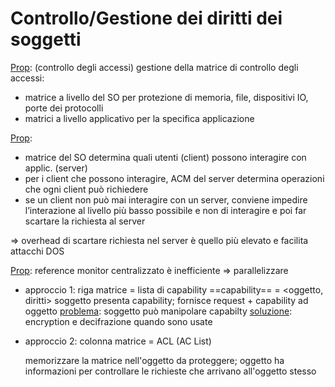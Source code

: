 # Controllo/Gestione dei diritti dei soggetti
<u>Prop</u>: (controllo degli accessi)
gestione della matrice di controllo degli accessi:
- matrice a livello del SO per protezione di memoria, file, dispositivi IO, porte dei protocolli
- matrici a livello applicativo per la specifica applicazione

<u>Prop</u>: 
- matrice del SO determina quali utenti (client) possono interagire con applic. (server)
- per i client che possono interagire, ACM del server determina operazioni che ogni client può richiedere
- se un client non può mai interagire con un server, conviene impedire l’interazione al livello più basso possibile e non di interagire e poi far scartare la richiesta al server

=> overhead di scartare richiesta nel server è quello più elevato e facilita attacchi DOS


<u>Prop</u>: reference monitor centralizzato è inefficiente => parallelizzare

- approccio 1:
	riga matrice = lista di capability
	==capability== = <oggetto, diritti>
	soggetto presenta capability; fornisce request + capability ad oggetto
	<u>problema</u>: soggetto può manipolare capabilty
	<u>soluzione</u>: encryption e decifrazione quando sono usate

- approccio 2:
	colonna matrice = ACL (AC List)
	
	memorizzare la matrice nell'oggetto da proteggere; 
	oggetto ha informazioni per controllare le richieste che arrivano all'oggetto stesso
	


